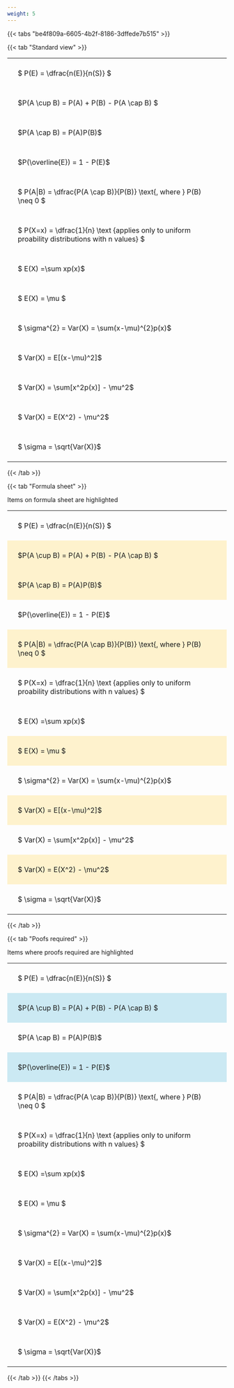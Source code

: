```yaml
---
weight: 5
---
```


{{< tabs "be4f809a-6605-4b2f-8186-3dffede7b515" >}}

{{< tab "Standard view" >}}

<style type="text/css">
#T_958df th.col_heading {
  text-align: left;
  font-size: 1em;
}
#T_958df td {
  text-align: left;
  font-size: 1em;
  padding: 1.5em;
}
</style>
<table id="T_958df">
  <thead>
  </thead>
  <tbody>
    <tr>
      <td id="T_958df_row0_col0" class="data row0 col0" >$ P(E) = \dfrac{n(E)}{n(S)} $</td>
    </tr>
    <tr>
      <td id="T_958df_row1_col0" class="data row1 col0" >$P(A \cup B) = P(A) + P(B) - P(A \cap B) $</td>
    </tr>
    <tr>
      <td id="T_958df_row2_col0" class="data row2 col0" >$P(A \cap B)  = P(A)P(B)$</td>
    </tr>
    <tr>
      <td id="T_958df_row3_col0" class="data row3 col0" >$P(\overline{E}) = 1 - P(E)$</td>
    </tr>
    <tr>
      <td id="T_958df_row4_col0" class="data row4 col0" >$ P(A|B) = \dfrac{P(A \cap B)}{P(B)} \text{, where } P(B) \neq 0 $</td>
    </tr>
    <tr>
      <td id="T_958df_row5_col0" class="data row5 col0" >$ P(X=x) =  \dfrac{1}{n} 
\text {applies only to uniform proability distributions with n values} $</td>
    </tr>
    <tr>
      <td id="T_958df_row6_col0" class="data row6 col0" >$ E(X) =\sum xp(x)$</td>
    </tr>
    <tr>
      <td id="T_958df_row7_col0" class="data row7 col0" >$ E(X) = \mu $</td>
    </tr>
    <tr>
      <td id="T_958df_row8_col0" class="data row8 col0" >$ \sigma^{2} = Var(X) = \sum(x-\mu)^{2}p(x)$</td>
    </tr>
    <tr>
      <td id="T_958df_row9_col0" class="data row9 col0" >$ Var(X) = E[(x-\mu)^2]$</td>
    </tr>
    <tr>
      <td id="T_958df_row10_col0" class="data row10 col0" >$ Var(X) = \sum[x^2p(x)] - \mu^2$</td>
    </tr>
    <tr>
      <td id="T_958df_row11_col0" class="data row11 col0" >$ Var(X) = E(X^2) - \mu^2$</td>
    </tr>
    <tr>
      <td id="T_958df_row12_col0" class="data row12 col0" >$ \sigma = \sqrt{Var(X)}$</td>
    </tr>
  </tbody>
</table>
{{< /tab >}}

{{< tab "Formula sheet" >}}

Items on formula sheet are highlighted 
<br>
<style type="text/css">
#T_b7a68 th.col_heading {
  text-align: left;
  font-size: 1em;
}
#T_b7a68 td {
  text-align: left;
  font-size: 1em;
  padding: 1.5em;
}
#T_b7a68_row0_col0, #T_b7a68_row3_col0, #T_b7a68_row5_col0, #T_b7a68_row6_col0, #T_b7a68_row8_col0, #T_b7a68_row10_col0, #T_b7a68_row12_col0 {
  background-color: rgba(0,0,0,0);
}
#T_b7a68_row1_col0, #T_b7a68_row2_col0, #T_b7a68_row4_col0, #T_b7a68_row7_col0, #T_b7a68_row9_col0, #T_b7a68_row11_col0 {
  background-color: rgba(255,194,10, 0.2);
}
</style>
<table id="T_b7a68">
  <thead>
  </thead>
  <tbody>
    <tr>
      <td id="T_b7a68_row0_col0" class="data row0 col0" >$ P(E) = \dfrac{n(E)}{n(S)} $</td>
    </tr>
    <tr>
      <td id="T_b7a68_row1_col0" class="data row1 col0" >$P(A \cup B) = P(A) + P(B) - P(A \cap B) $</td>
    </tr>
    <tr>
      <td id="T_b7a68_row2_col0" class="data row2 col0" >$P(A \cap B)  = P(A)P(B)$</td>
    </tr>
    <tr>
      <td id="T_b7a68_row3_col0" class="data row3 col0" >$P(\overline{E}) = 1 - P(E)$</td>
    </tr>
    <tr>
      <td id="T_b7a68_row4_col0" class="data row4 col0" >$ P(A|B) = \dfrac{P(A \cap B)}{P(B)} \text{, where } P(B) \neq 0 $</td>
    </tr>
    <tr>
      <td id="T_b7a68_row5_col0" class="data row5 col0" >$ P(X=x) =  \dfrac{1}{n} 
\text {applies only to uniform proability distributions with n values} $</td>
    </tr>
    <tr>
      <td id="T_b7a68_row6_col0" class="data row6 col0" >$ E(X) =\sum xp(x)$</td>
    </tr>
    <tr>
      <td id="T_b7a68_row7_col0" class="data row7 col0" >$ E(X) = \mu $</td>
    </tr>
    <tr>
      <td id="T_b7a68_row8_col0" class="data row8 col0" >$ \sigma^{2} = Var(X) = \sum(x-\mu)^{2}p(x)$</td>
    </tr>
    <tr>
      <td id="T_b7a68_row9_col0" class="data row9 col0" >$ Var(X) = E[(x-\mu)^2]$</td>
    </tr>
    <tr>
      <td id="T_b7a68_row10_col0" class="data row10 col0" >$ Var(X) = \sum[x^2p(x)] - \mu^2$</td>
    </tr>
    <tr>
      <td id="T_b7a68_row11_col0" class="data row11 col0" >$ Var(X) = E(X^2) - \mu^2$</td>
    </tr>
    <tr>
      <td id="T_b7a68_row12_col0" class="data row12 col0" >$ \sigma = \sqrt{Var(X)}$</td>
    </tr>
  </tbody>
</table>
{{< /tab >}}

{{< tab "Poofs required" >}}

Items where proofs required are highlighted 
<br>
<style type="text/css">
#T_95e10 th.col_heading {
  text-align: left;
  font-size: 1em;
}
#T_95e10 td {
  text-align: left;
  font-size: 1em;
  padding: 1.5em;
}
#T_95e10_row0_col0, #T_95e10_row2_col0, #T_95e10_row4_col0, #T_95e10_row5_col0, #T_95e10_row6_col0, #T_95e10_row7_col0, #T_95e10_row8_col0, #T_95e10_row9_col0, #T_95e10_row10_col0, #T_95e10_row11_col0, #T_95e10_row12_col0 {
  background-color: rgba(0,0,0,0);
}
#T_95e10_row1_col0, #T_95e10_row3_col0 {
  background-color: rgba(0,150,200, 0.2);
}
</style>
<table id="T_95e10">
  <thead>
  </thead>
  <tbody>
    <tr>
      <td id="T_95e10_row0_col0" class="data row0 col0" >$ P(E) = \dfrac{n(E)}{n(S)} $</td>
    </tr>
    <tr>
      <td id="T_95e10_row1_col0" class="data row1 col0" >$P(A \cup B) = P(A) + P(B) - P(A \cap B) $</td>
    </tr>
    <tr>
      <td id="T_95e10_row2_col0" class="data row2 col0" >$P(A \cap B)  = P(A)P(B)$</td>
    </tr>
    <tr>
      <td id="T_95e10_row3_col0" class="data row3 col0" >$P(\overline{E}) = 1 - P(E)$</td>
    </tr>
    <tr>
      <td id="T_95e10_row4_col0" class="data row4 col0" >$ P(A|B) = \dfrac{P(A \cap B)}{P(B)} \text{, where } P(B) \neq 0 $</td>
    </tr>
    <tr>
      <td id="T_95e10_row5_col0" class="data row5 col0" >$ P(X=x) =  \dfrac{1}{n} 
\text {applies only to uniform proability distributions with n values} $</td>
    </tr>
    <tr>
      <td id="T_95e10_row6_col0" class="data row6 col0" >$ E(X) =\sum xp(x)$</td>
    </tr>
    <tr>
      <td id="T_95e10_row7_col0" class="data row7 col0" >$ E(X) = \mu $</td>
    </tr>
    <tr>
      <td id="T_95e10_row8_col0" class="data row8 col0" >$ \sigma^{2} = Var(X) = \sum(x-\mu)^{2}p(x)$</td>
    </tr>
    <tr>
      <td id="T_95e10_row9_col0" class="data row9 col0" >$ Var(X) = E[(x-\mu)^2]$</td>
    </tr>
    <tr>
      <td id="T_95e10_row10_col0" class="data row10 col0" >$ Var(X) = \sum[x^2p(x)] - \mu^2$</td>
    </tr>
    <tr>
      <td id="T_95e10_row11_col0" class="data row11 col0" >$ Var(X) = E(X^2) - \mu^2$</td>
    </tr>
    <tr>
      <td id="T_95e10_row12_col0" class="data row12 col0" >$ \sigma = \sqrt{Var(X)}$</td>
    </tr>
  </tbody>
</table>
{{< /tab >}}
{{< /tabs >}}